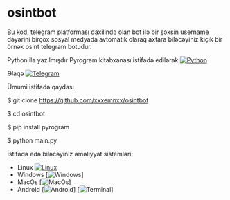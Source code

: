 # osintbot

Bu kod, telegram platforması daxilində olan bot ilə bir şəxsin username dəyərini birçox sosyal medyada avtomatik olaraq axtara biləcəyiniz kiçik bir örnək osint telegram botudur. 

Python ilə yazılmışdır Pyrogram kitabxanası istifadə edilərək
[![Python](https://img.shields.io/badge/Python-Download-blue?logo=python)](https://www.python.org/download)

Əlaqə
[![Telegram](https://img.shields.io/badge/Telegram-Chat-blue?logo=telegram)](https://t.me/emnysfv)

Ümumi istifadə qaydası 

$ git clone https://github.com/xxxemnxx/osintbot

$ cd osintbot

$ pip install pyrogram

$ python main.py


İstifadə edə biləcəyiniz əməliyyat sistemləri:
- Linux [![Linux](https://img.shields.io/badge/Linux-Info-blue?logo=linux)](https://www.example.com)
- Windows [![Windows](https://img.shields.io/badge/Windows-Info-blue?logo=windows)]
- MacOs [![MacOs](https://img.shields.io/badge/MacOs-Info-blue?logo=apple)]
- Android [![Android](https://img.shields.io/badge/Android-Info-green?logo=android)] [![Terminal](https://img.shields.io/badge/Terminal-Info-black?logo=terminal)]
